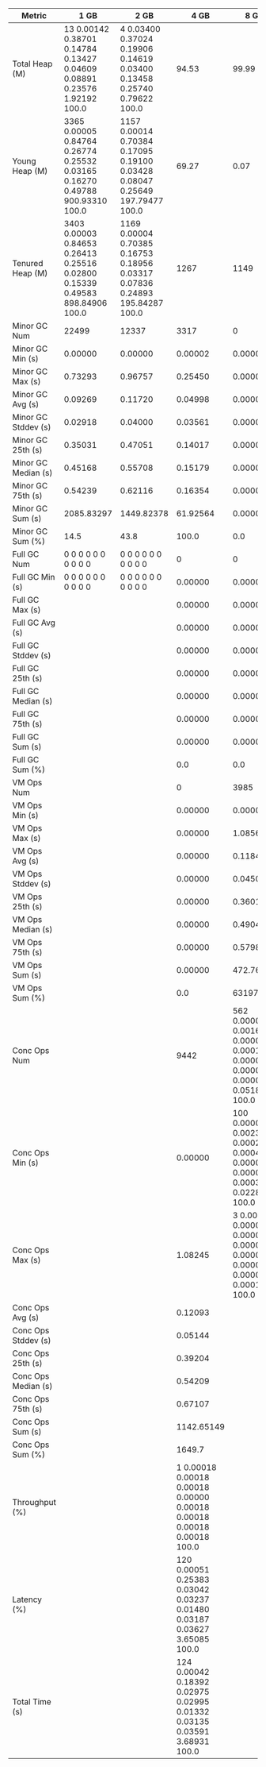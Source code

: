 | Metric | 1 GB | 2 GB | 4 GB | 8 GB |
|------|----|----|----|----|
| Total Heap (M) | 13	0.00142	0.38701	0.14784	0.13427	0.04609	0.08891	0.23576	1.92192	100.0 | 4	0.03400	0.37024	0.19906	0.14619	0.03400	0.13458	0.25740	0.79622	100.0 | 94.53 | 99.99 |
| Young Heap (M) | 3365	0.00005	0.84764	0.26774	0.25532	0.03165	0.16270	0.49788	900.93310	100.0 | 1157	0.00014	0.70384	0.17095	0.19100	0.03428	0.08047	0.25649	197.79477	100.0 | 69.27 | 0.07 |
| Tenured Heap (M) | 3403	0.00003	0.84653	0.26413	0.25516	0.02800	0.15339	0.49583	898.84906	100.0 | 1169	0.00004	0.70385	0.16753	0.18956	0.03317	0.07836	0.24893	195.84287	100.0 | 1267 | 1149 |
| Minor GC Num | 22499 | 12337 | 3317 | 0 |
| Minor GC Min (s) | 0.00000 | 0.00000 | 0.00002 | 0.00000 |
| Minor GC Max (s) | 0.73293 | 0.96757 | 0.25450 | 0.00000 |
| Minor GC Avg (s) | 0.09269 | 0.11720 | 0.04998 | 0.00000 |
| Minor GC Stddev (s) | 0.02918 | 0.04000 | 0.03561 | 0.00000 |
| Minor GC 25th (s) | 0.35031 | 0.47051 | 0.14017 | 0.00000 |
| Minor GC Median (s) | 0.45168 | 0.55708 | 0.15179 | 0.00000 |
| Minor GC 75th (s) | 0.54239 | 0.62116 | 0.16354 | 0.00000 |
| Minor GC Sum (s) | 2085.83297 | 1449.82378 | 61.92564 | 0.00000 |
| Minor GC Sum (%) | 14.5 | 43.8 | 100.0 | 0.0 |
| Full GC Num | 0	0	0	0	0	0	0	0	0	0 | 0	0	0	0	0	0	0	0	0	0 | 0 | 0 |
| Full GC Min (s) | 0	0	0	0	0	0	0	0	0	0 | 0	0	0	0	0	0	0	0	0	0 | 0.00000 | 0.00000 |
| Full GC Max (s) |  |  | 0.00000 | 0.00000 |
| Full GC Avg (s) |  |  | 0.00000 | 0.00000 |
| Full GC Stddev (s) |  |  | 0.00000 | 0.00000 |
| Full GC 25th (s) |  |  | 0.00000 | 0.00000 |
| Full GC Median (s) |  |  | 0.00000 | 0.00000 |
| Full GC 75th (s) |  |  | 0.00000 | 0.00000 |
| Full GC Sum (s) |  |  | 0.00000 | 0.00000 |
| Full GC Sum (%) |  |  | 0.0 | 0.0 |
| VM Ops Num |  |  | 0 | 3985 |
| VM Ops Min (s) |  |  | 0.00000 | 0.00000 |
| VM Ops Max (s) |  |  | 0.00000 | 1.08568 |
| VM Ops Avg (s) |  |  | 0.00000 | 0.11849 |
| VM Ops Stddev (s) |  |  | 0.00000 | 0.04508 |
| VM Ops 25th (s) |  |  | 0.00000 | 0.36013 |
| VM Ops Median (s) |  |  | 0.00000 | 0.49049 |
| VM Ops 75th (s) |  |  | 0.00000 | 0.57989 |
| VM Ops Sum (s) |  |  | 0.00000 | 472.76326 |
| VM Ops Sum (%) |  |  | 0.0 | 631977.3 |
| Conc Ops Num |  |  | 9442 | 562	0.00003	0.00161	0.00009	0.00017	0.00003	0.00004	0.00005	0.05180	100.0 |
| Conc Ops Min (s) |  |  | 0.00000 | 100	0.00003	0.00231	0.00023	0.00044	0.00004	0.00004	0.00031	0.02286	100.0 |
| Conc Ops Max (s) |  |  | 1.08245 | 3	0.00004	0.00007	0.00005	0.00002	0.00004	0.00004	0.00007	0.00015	100.0 |
| Conc Ops Avg (s) |  |  | 0.12093 |  |
| Conc Ops Stddev (s) |  |  | 0.05144 |  |
| Conc Ops 25th (s) |  |  | 0.39204 |  |
| Conc Ops Median (s) |  |  | 0.54209 |  |
| Conc Ops 75th (s) |  |  | 0.67107 |  |
| Conc Ops Sum (s) |  |  | 1142.65149 |  |
| Conc Ops Sum (%) |  |  | 1649.7 |  |
| Throughput (%) |  |  | 1	0.00018	0.00018	0.00018	0.00000	0.00018	0.00018	0.00018	0.00018	100.0 |  |
| Latency (%) |  |  | 120	0.00051	0.25383	0.03042	0.03237	0.01480	0.03187	0.03627	3.65085	100.0 |  |
| Total Time (s) |  |  | 124	0.00042	0.18392	0.02975	0.02995	0.01332	0.03135	0.03591	3.68931	100.0 |  |
